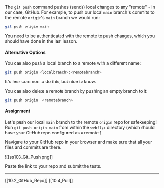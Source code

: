 The ```git push``` command pushes (sends) local changes to any "remote" - in our case, GitHub. 
For example, to push our local ```main``` branch's commits to the remote ```origin```'s ```main``` branch we would run:

``` bash
git push origin main
```

You need to be authenticated with the remote to push changes, 
which you should have done in the last lesson.

#### Alternative Options
You can also push a local branch to a remote with a different name: 

``` bash
git push origin <localbranch>:<remotebranch>
```

It's less common to do this, but nice to know. 

You can also delete a remote branch by pushing an empty branch to it:

``` bash
git push origin :<remotebranch>
```

#### Assignment
Let's push our local ```main``` branch to the remote ```origin``` repo for safekeeping!
Run ```git push origin main``` from within the ```webflyx``` directory (which should have your GitHub repo configured as a remote.)

Navigate to your GitHub repo in your browser and make sure that all your files and commits are there. 

![[ss103_Git_Push.png]]

Paste the link to your repo and submit the tests.

---
[[10.2_GitHub_Repo]]
[[10.4_Pull]]


